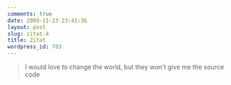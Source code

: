 ```yaml
---
comments: true
date: 2009-11-23 23:41:36
layout: post
slug: zitat-4
title: Zitat
wordpress_id: 703
---
```


> I would love to change the world, but they won't give me the source code

